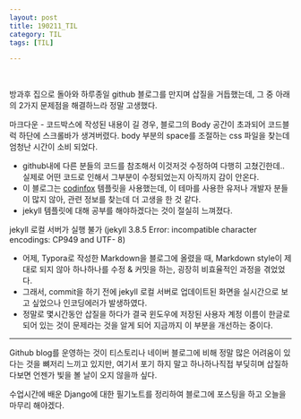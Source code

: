```yaml
---
layout: post
title: 190211_TIL
category: TIL
tags: [TIL]

---
```




<br>

방과후 집으로 돌아와 하루종일 github 블로그를 만지며 삽질을 거듭했는데, 그 중 아래의 2가지 문제점을 해결하느라 정말 고생했다.

마크다운 - 코드박스에 작성된 내용이 길 경우, 블로그의 Body 공간이 초과되어 코드블럭 하단에 스크롤바가 생겨버렸다. body 부분의 space를 조절하는 css 파일을 찾는데 엄청난 시간이 소비 되었다.

   - github내에 다른 분들의 코드를 참조해서 이것저것 수정하여 다행히 고쳤긴한데..  실제로 어떤 코드로 인해서 그부분이 수정되었는지 아직까지 감이 안온다.
   - 이 블로그는 [codinfox](https://github.com/codinfox/codinfox-lanyon "codinfox") 템플릿을 사용했는데, 이 테마를 사용한 유저나 개발자 분들이 많지 않아, 관련 정보를 찾는데 더 고생을 한 것 같다.
   -  jekyll 템플릿에 대해 공부를 해야하겠다는 것이 절실히 느껴졌다.


jekyll 로컬 서버가 실행 불가  (jekyll 3.8.5 Error:  incompatible character encodings: CP949 and UTF- 8)

   - 어제, Typora로 작성한 Markdown을 블로그에 올렸을 때, Markdown style이 제대로 되지 않아 하나하나를 수정 & 커밋을 하는, 굉장히 비효율적인 과정을 겪었었다.
   - 그래서, commit을 하기 전에 jekyll 로컬 서버로 업데이트된 화면을 실시간으로 보고 싶었으나 인코딩에러가 발생하였다.
   - 정말로 몇시간동안 삽질을 하다가 결국 윈도우에 저장된 사용자 계정 이름이 한글로 되어 있는 것이 문제라는 것을 알게 되어 지금까지 이 부분을 개선하는 중이다.

---


Github blog를 운영하는 것이 티스토리나 네이버 블로그에 비해 정말 많은 어려움이 있다는 것을 뼈저리 느끼고 있지만, 여기서 포기 하지 말고 하나하나직접 부딪히며 삽질하다보면 언젠가 빛을 볼 날이 오지 않을까 싶다.

수업시간에 배운 Django에 대한 필기노트를 정리하여 블로그에 포스팅을 하고 오늘을 마무리 해야겠다.

